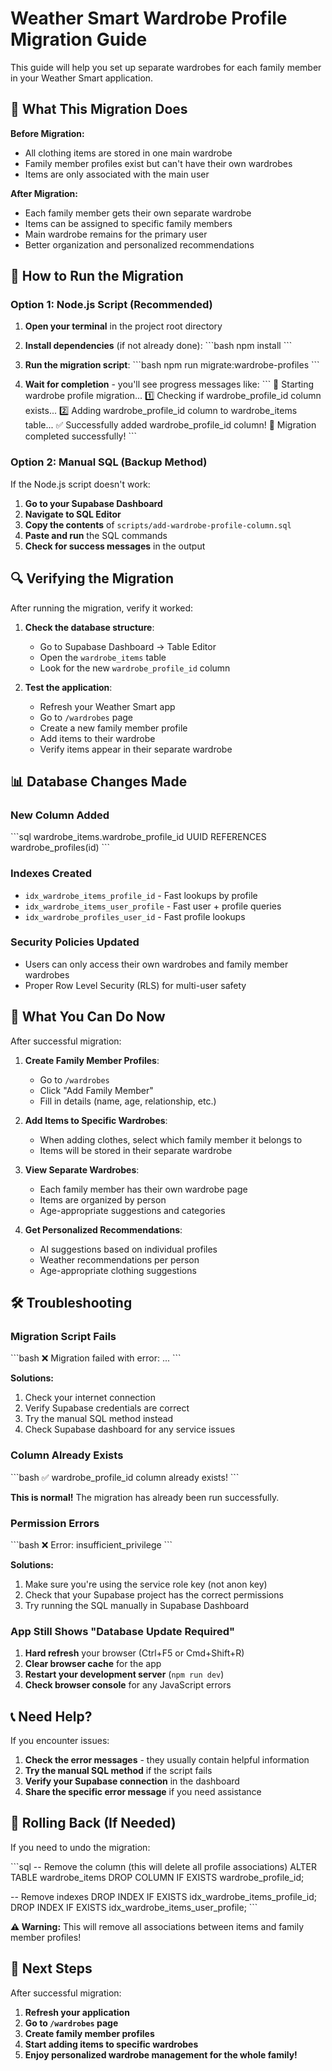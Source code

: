 # Weather Smart Wardrobe Profile Migration Guide

This guide will help you set up separate wardrobes for each family member in your Weather Smart application.

## 🎯 What This Migration Does

**Before Migration:**
- All clothing items are stored in one main wardrobe
- Family member profiles exist but can't have their own wardrobes
- Items are only associated with the main user

**After Migration:**
- Each family member gets their own separate wardrobe
- Items can be assigned to specific family members
- Main wardrobe remains for the primary user
- Better organization and personalized recommendations

## 🚀 How to Run the Migration

### Option 1: Node.js Script (Recommended)

1. **Open your terminal** in the project root directory

2. **Install dependencies** (if not already done):
   \`\`\`bash
   npm install
   \`\`\`

3. **Run the migration script**:
   \`\`\`bash
   npm run migrate:wardrobe-profiles
   \`\`\`

4. **Wait for completion** - you'll see progress messages like:
   \`\`\`
   🚀 Starting wardrobe profile migration...
   1️⃣ Checking if wardrobe_profile_id column exists...
   2️⃣ Adding wardrobe_profile_id column to wardrobe_items table...
   ✅ Successfully added wardrobe_profile_id column!
   🎉 Migration completed successfully!
   \`\`\`

### Option 2: Manual SQL (Backup Method)

If the Node.js script doesn't work:

1. **Go to your Supabase Dashboard**
2. **Navigate to SQL Editor**
3. **Copy the contents** of `scripts/add-wardrobe-profile-column.sql`
4. **Paste and run** the SQL commands
5. **Check for success messages** in the output

## 🔍 Verifying the Migration

After running the migration, verify it worked:

1. **Check the database structure**:
   - Go to Supabase Dashboard → Table Editor
   - Open the `wardrobe_items` table
   - Look for the new `wardrobe_profile_id` column

2. **Test the application**:
   - Refresh your Weather Smart app
   - Go to `/wardrobes` page
   - Create a new family member profile
   - Add items to their wardrobe
   - Verify items appear in their separate wardrobe

## 📊 Database Changes Made

### New Column Added
\`\`\`sql
wardrobe_items.wardrobe_profile_id UUID REFERENCES wardrobe_profiles(id)
\`\`\`

### Indexes Created
- `idx_wardrobe_items_profile_id` - Fast lookups by profile
- `idx_wardrobe_items_user_profile` - Fast user + profile queries
- `idx_wardrobe_profiles_user_id` - Fast profile lookups

### Security Policies Updated
- Users can only access their own wardrobes and family member wardrobes
- Proper Row Level Security (RLS) for multi-user safety

## 🎉 What You Can Do Now

After successful migration:

1. **Create Family Member Profiles**:
   - Go to `/wardrobes`
   - Click "Add Family Member"
   - Fill in details (name, age, relationship, etc.)

2. **Add Items to Specific Wardrobes**:
   - When adding clothes, select which family member it belongs to
   - Items will be stored in their separate wardrobe

3. **View Separate Wardrobes**:
   - Each family member has their own wardrobe page
   - Items are organized by person
   - Age-appropriate suggestions and categories

4. **Get Personalized Recommendations**:
   - AI suggestions based on individual profiles
   - Weather recommendations per person
   - Age-appropriate clothing suggestions

## 🛠️ Troubleshooting

### Migration Script Fails
\`\`\`bash
❌ Migration failed with error: ...
\`\`\`

**Solutions:**
1. Check your internet connection
2. Verify Supabase credentials are correct
3. Try the manual SQL method instead
4. Check Supabase dashboard for any service issues

### Column Already Exists
\`\`\`bash
✅ wardrobe_profile_id column already exists!
\`\`\`

**This is normal!** The migration has already been run successfully.

### Permission Errors
\`\`\`bash
❌ Error: insufficient_privilege
\`\`\`

**Solutions:**
1. Make sure you're using the service role key (not anon key)
2. Check that your Supabase project has the correct permissions
3. Try running the SQL manually in Supabase Dashboard

### App Still Shows "Database Update Required"
1. **Hard refresh** your browser (Ctrl+F5 or Cmd+Shift+R)
2. **Clear browser cache** for the app
3. **Restart your development server** (`npm run dev`)
4. **Check browser console** for any JavaScript errors

## 📞 Need Help?

If you encounter issues:

1. **Check the error messages** - they usually contain helpful information
2. **Try the manual SQL method** if the script fails
3. **Verify your Supabase connection** in the dashboard
4. **Share the specific error message** if you need assistance

## 🔄 Rolling Back (If Needed)

If you need to undo the migration:

\`\`\`sql
-- Remove the column (this will delete all profile associations)
ALTER TABLE wardrobe_items DROP COLUMN IF EXISTS wardrobe_profile_id;

-- Remove indexes
DROP INDEX IF EXISTS idx_wardrobe_items_profile_id;
DROP INDEX IF EXISTS idx_wardrobe_items_user_profile;
\`\`\`

**⚠️ Warning:** This will remove all associations between items and family member profiles!

## 🎯 Next Steps

After successful migration:

1. **Refresh your application**
2. **Go to `/wardrobes` page**
3. **Create family member profiles**
4. **Start adding items to specific wardrobes**
5. **Enjoy personalized wardrobe management for the whole family!**
